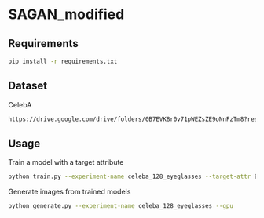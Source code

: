 # SAGAN_modified

## Requirements
```bash
pip install -r requirements.txt
```

## Dataset
CelebA 
```bash
https://drive.google.com/drive/folders/0B7EVK8r0v71pWEZsZE9oNnFzTm8?resourcekey=0-5BR16BdXnb8hVj6CNHKzLg
```

## Usage

Train a model with a target attribute

```bash
python train.py --experiment-name celeba_128_eyeglasses --target-attr Eyeglasses --gpu
```

Generate images from trained models

```bash
python generate.py --experiment-name celeba_128_eyeglasses --gpu
```
